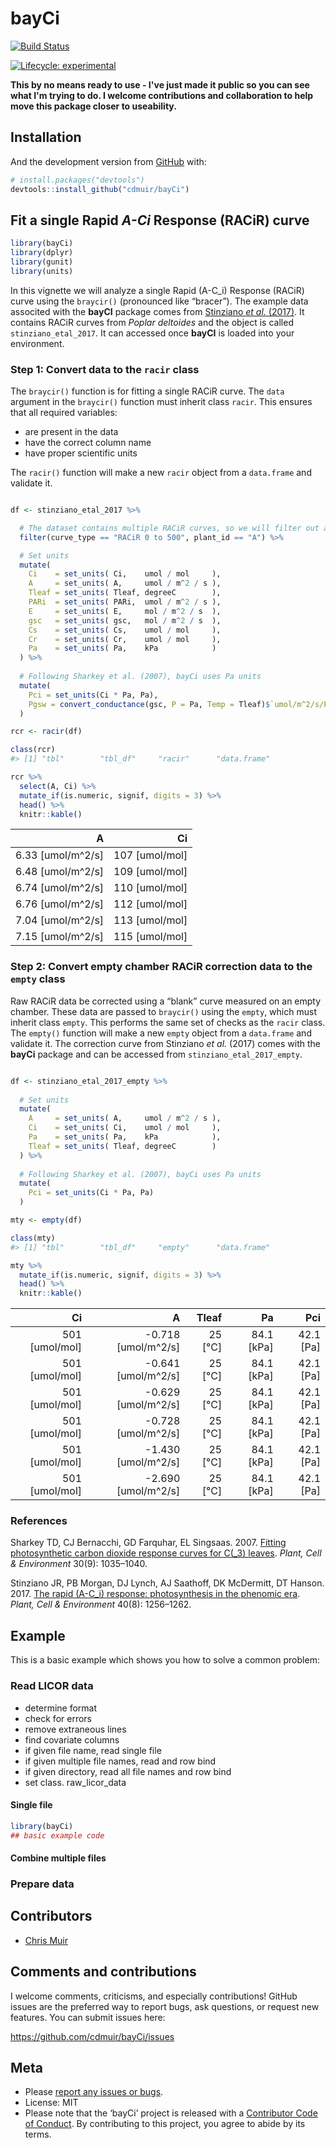 
<!-- README.md is generated from README.Rmd. Please edit that file -->

# bayCi

<!-- badges: start -->

<!-- [![CRAN status](https://www.r-pkg.org/badges/version/bayCi)](https://cran.r-project.org/package=bayCi) -->

[![Build
Status](https://travis-ci.org/cdmuir/bayci.svg?branch=master)](https://travis-ci.org/cdmuir/bayCi)
<!-- [![DOI](https://zenodo.org/badge/DOI/10.5281/zenodo.2808079.svg)](https://doi.org/10.5281/zenodo.2808079) -->
<!-- [![](https://cranlogs.r-pkg.org/badges/bayCi)](https://cran.r-project.org/package=bayCi) -->
[![Lifecycle:
experimental](https://img.shields.io/badge/lifecycle-experimental-orange.svg)](https://www.tidyverse.org/lifecycle/#experimental)
<!-- badges: end -->

**This by no means ready to use - I've just made it public so you can see what I'm trying to do. I welcome contributions and collaboration to help move this package closer to useability.**

## Installation

<!-- You can install the released version of bayCi from [CRAN](https://CRAN.R-project.org) with: -->

<!-- ``` r -->

<!-- install.packages("bayCi") -->

<!-- ``` -->

And the development version from [GitHub](https://github.com/) with:

``` r
# install.packages("devtools")
devtools::install_github("cdmuir/bayCi")
```

## Fit a single Rapid *A-Ci* Response (RACiR) curve

``` r
library(bayCi)
library(dplyr)
library(gunit)
library(units)
```

In this vignette we will analyze a single Rapid \(A-C_i\) Response
(RACiR) curve using the `braycir()` (pronounced like “bracer”). The
example data associted with the **bayCI** package comes from [Stinziano
*et al.* (2017)](https://doi.org/10.1111/pce.12911). It contains RACiR
curves from *Poplar deltoides* and the object is called
`stinziano_etal_2017`. It can accessed once **bayCI** is loaded into
your environment.

### Step 1: Convert data to the `racir` class

The `braycir()` function is for fitting a single RACiR curve. The `data`
argument in the `braycir()` function must inherit class `racir`. This
ensures that all required variables:

  - are present in the data
  - have the correct column name
  - have proper scientific units

The `racir()` function will make a new `racir` object from a
`data.frame` and validate it.

``` r

df <- stinziano_etal_2017 %>%

  # The dataset contains multiple RACiR curves, so we will filter out all but one
  filter(curve_type == "RACiR 0 to 500", plant_id == "A") %>%

  # Set units
  mutate(
    Ci    = set_units( Ci,    umol / mol     ),
    A     = set_units( A,     umol / m^2 / s ),
    Tleaf = set_units( Tleaf, degreeC        ),
    PARi  = set_units( PARi,  umol / m^2 / s ),
    E     = set_units( E,     mol / m^2 / s  ),
    gsc   = set_units( gsc,   mol / m^2 / s  ),
    Cs    = set_units( Cs,    umol / mol     ),
    Cr    = set_units( Cr,    umol / mol     ),
    Pa    = set_units( Pa,    kPa            )
  ) %>%
  
  # Following Sharkey et al. (2007), bayCi uses Pa units
  mutate(
    Pci = set_units(Ci * Pa, Pa),
    Pgsw = convert_conductance(gsc, P = Pa, Temp = Tleaf)$`umol/m^2/s/Pa`
  )

rcr <- racir(df)

class(rcr)
#> [1] "tbl"        "tbl_df"     "racir"      "data.frame"

rcr %>%
  select(A, Ci) %>%
  mutate_if(is.numeric, signif, digits = 3) %>%
  head() %>%
  knitr::kable()
```

|                   A |               Ci |
| ------------------: | ---------------: |
| 6.33 \[umol/m^2/s\] | 107 \[umol/mol\] |
| 6.48 \[umol/m^2/s\] | 109 \[umol/mol\] |
| 6.74 \[umol/m^2/s\] | 110 \[umol/mol\] |
| 6.76 \[umol/m^2/s\] | 112 \[umol/mol\] |
| 7.04 \[umol/m^2/s\] | 113 \[umol/mol\] |
| 7.15 \[umol/m^2/s\] | 115 \[umol/mol\] |

### Step 2: Convert empty chamber RACiR correction data to the `empty` class

Raw RACiR data be corrected using a “blank” curve measured on an empty
chamber. These data are passed to `braycir()` using the `empty`, which
must inherit class `empty`. This performs the same set of checks as the
`racir` class. The `empty()` function will make a new `empty` object
from a `data.frame` and validate it. The correction curve from Stinziano
*et al.* (2017) comes with the **bayCi** package and can be accessed
from `stinziano_etal_2017_empty`.

``` r

df <- stinziano_etal_2017_empty %>%
  
  # Set units
  mutate(
    A     = set_units( A,     umol / m^2 / s ),
    Ci    = set_units( Ci,    umol / mol     ),
    Pa    = set_units( Pa,    kPa            ),
    Tleaf = set_units( Tleaf, degreeC        )
  ) %>%
  
  # Following Sharkey et al. (2007), bayCi uses Pa units
  mutate(
    Pci = set_units(Ci * Pa, Pa)
  )

mty <- empty(df)

class(mty)
#> [1] "tbl"        "tbl_df"     "empty"      "data.frame"

mty %>%
  mutate_if(is.numeric, signif, digits = 3) %>%
  head() %>%
  knitr::kable()
```

|               Ci |                      A |     Tleaf |           Pa |         Pci |
| ---------------: | ---------------------: | --------: | -----------: | ----------: |
| 501 \[umol/mol\] | \-0.718 \[umol/m^2/s\] | 25 \[°C\] | 84.1 \[kPa\] | 42.1 \[Pa\] |
| 501 \[umol/mol\] | \-0.641 \[umol/m^2/s\] | 25 \[°C\] | 84.1 \[kPa\] | 42.1 \[Pa\] |
| 501 \[umol/mol\] | \-0.629 \[umol/m^2/s\] | 25 \[°C\] | 84.1 \[kPa\] | 42.1 \[Pa\] |
| 501 \[umol/mol\] | \-0.728 \[umol/m^2/s\] | 25 \[°C\] | 84.1 \[kPa\] | 42.1 \[Pa\] |
| 501 \[umol/mol\] | \-1.430 \[umol/m^2/s\] | 25 \[°C\] | 84.1 \[kPa\] | 42.1 \[Pa\] |
| 501 \[umol/mol\] | \-2.690 \[umol/m^2/s\] | 25 \[°C\] | 84.1 \[kPa\] | 42.1 \[Pa\] |

### References

Sharkey TD, CJ Bernacchi, GD Farquhar, EL Singsaas. 2007. [Fitting
photosynthetic carbon dioxide response curves for C\(_3\)
leaves](https://doi.org/10.1111/j.1365-3040.2007.01710.x). *Plant, Cell
& Environment* 30(9): 1035–1040.

Stinziano JR, PB Morgan, DJ Lynch, AJ Saathoff, DK McDermitt, DT Hanson.
2017. [The rapid \(A-C_i\) response: photosynthesis in the phenomic
era](https://doi.org/10.1111/pce.12911). *Plant, Cell & Environment*
40(8): 1256–1262.

## Example

This is a basic example which shows you how to solve a common problem:

### Read LICOR data

  - determine format
  - check for errors
  - remove extraneous lines
  - find covariate columns
  - if given file name, read single file
  - if given multiple file names, read and row bind
  - if given directory, read all file names and row bind
  - set class. raw\_licor\_data

#### Single file

``` r
library(bayCi)
## basic example code
```

#### Combine multiple files

### Prepare data

## Contributors

  - [Chris Muir](https://github.com/cdmuir)

## Comments and contributions

I welcome comments, criticisms, and especially contributions\! GitHub
issues are the preferred way to report bugs, ask questions, or request
new features. You can submit issues here:

<https://github.com/cdmuir/bayCi/issues>

## Meta

  - Please [report any issues or
    bugs](https://github.com/cdmuir/bayCi/issues).
  - License: MIT
    <!-- * Get citation information for `bayCi` in R doing `citation(package = 'bayCi')` -->
  - Please note that the ‘bayCi’ project is released with a [Contributor
    Code of Conduct](CODE_OF_CONDUCT.md). By contributing to this
    project, you agree to abide by its terms.
